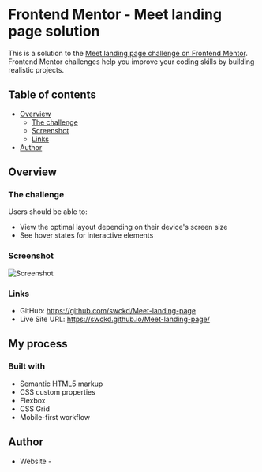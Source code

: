 # Frontend Mentor - Meet landing page solution

This is a solution to the [Meet landing page challenge on Frontend Mentor](https://www.frontendmentor.io/challenges/meet-landing-page-rbTDS6OUR). Frontend Mentor challenges help you improve your coding skills by building realistic projects.

## Table of contents

- [Overview](#overview)
  - [The challenge](#the-challenge)
  - [Screenshot](#screenshot)
  - [Links](#links)
- [Author](#author)

## Overview

### The challenge

Users should be able to:

- View the optimal layout depending on their device's screen size
- See hover states for interactive elements

### Screenshot

![Screenshot](https://raw.githubusercontent.com/swckd/Meet-landing-page/gh-pages/assets/screenshot.png)

### Links

- GitHub: https://github.com/swckd/Meet-landing-page
- Live Site URL: https://swckd.github.io/Meet-landing-page/

## My process

### Built with

- Semantic HTML5 markup
- CSS custom properties
- Flexbox
- CSS Grid
- Mobile-first workflow

## Author

- Website - 
